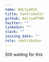 ```yaml
---
name: AdityaPat_
title: Contributor
github: AdityaP700
twitter: ""
linkedin: ""
slack: ""
joining_date: ""
role: contributor
---
```


Still waiting for this
